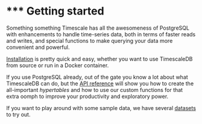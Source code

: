 # *** Getting started

Something something Timescale has all the awesomeness of PostgreSQL with
enhancements to handle time-series data, both in terms of faster reads and writes,
and special functions to make querying your data more convenient and powerful.

[Installation][] is pretty quick and easy, whether you want to use TimescaleDB
from source or run in a Docker container.

If you use PostgreSQL already, out of the gate you know a lot about what TimescaleDB
can do, but the [API reference][] will show you how to create the all-important
_hypertables_ and how to use our custom functions for that extra oomph to improve
your productivity and exploratory power.

If you want to play around with some sample data, we have
several [datasets][sample_datasets] to try out.

[Installation]: /introduction
[API reference]: /timescaledb-api
[sample_datasets]: /getting-started/other-sample-datasets
